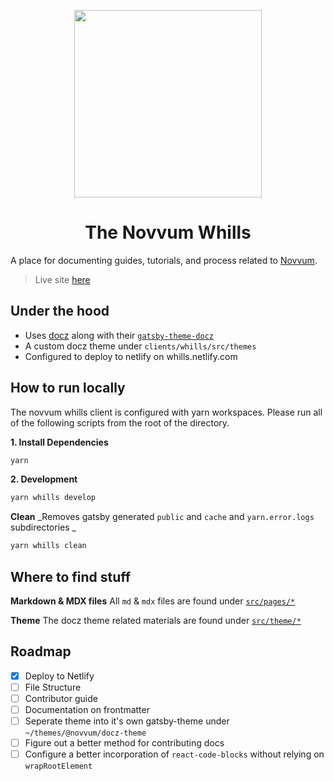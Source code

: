 <p align="center"><img src="https://i.imgur.com/9VOxx5E.png" width="300px"/></p>
<h1 align="center">The Novvum Whills</h1>       

A place for documenting guides, tutorials, and process related to [Novvum](https://www.novvum.io). 

> Live site [here](https://whills.netlify.com)

## Under the hood
- Uses [docz](https://www.docz.site/) along with their [`gatsby-theme-docz`](https://www.docz.site/docs/gatsby-theme)
- A custom docz theme under `clients/whills/src/themes`
- Configured to deploy to netlify on whills.netlify.com

## How to run locally
The novvum whills client is configured with yarn workspaces. Please run all of the following scripts from the root of the directory.

**1. Install Dependencies**
```sh
yarn
```
**2. Development**
```sh
yarn whills develop
```

**Clean**
_Removes gatsby generated `public` and `cache` and `yarn.error.logs` subdirectories _
```sh
yarn whills clean
```

## Where to find stuff

**Markdown & MDX files**
All `md` & `mdx` files are found under [`src/pages/*`](https://github.com/Novvum/novvum/tree/master/clients/whills/src/pages)

**Theme**
The docz theme related materials are found under [`src/theme/*`](https://github.com/Novvum/novvum/tree/master/clients/whills/src/theme)




## Roadmap
- [x] Deploy to Netlify
- [ ] File Structure
- [ ] Contributor guide
- [ ] Documentation on frontmatter
- [ ] Seperate theme into it's own gatsby-theme under `~/themes/@novvum/docz-theme`
- [ ] Figure out a better method for contributing docs
- [ ] Configure a better incorporation of `react-code-blocks` without relying on `wrapRootElement`
